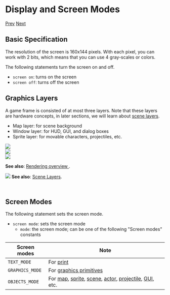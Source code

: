 # Display and Screen Modes

[Prev]() [Next]()

## Basic Specification

The resolution of the screen is 160x144 pixels. With each pixel, you can work with 2 bits, which means that you can use 4 gray-scales or colors.

The following statements turn the screen on and off.

* `screen on`: turns on the screen
* `screen off`: turns off the screen

## Graphics Layers

A game frame is consisted of at most three layers. Note that these layers are hardware concepts, in later sections, we will learn about [scene layers](scene-layers.html).

* Map layer: for scene background
* Window layer: for HUD, GUI, and dialog boxes
* Sprite layer: for movable characters, projectiles, etc.

<div class="stacked-image-container">
  <div class="stacked-image-set" diagram-schematic>
    <div class="stacked-image">
      <img src="imgs/graphics-layer-map.png">
    </div>
    <div class="stacked-image">
      <img src="imgs/graphics-layer-window.png">
    </div>
    <div class="stacked-image">
      <img src="imgs/graphics-layer-sprite.png">
    </div>
  </div>
</div>

**See also**: <a class="nav-link" href="https://gbdev.io/pandocs/Rendering.html" target="_blank">Rendering overview <i class="fa-solid fa-up-right-from-square"></i></a>.

<div class="content-highlight" style="min-height: 48px;">
  <img src="imgs/logo-nokbd.png" class="logo-tip">
  <span class="content-text">
    <strong>See also</strong>: <a href="scene-layers.html" class="nav-link">Scene Layers</a>.
  </span>
</div>

## Screen Modes

The following statement sets the screen mode.

* `screen mode`: sets the screen mode
  * `mode`: the screen mode; can be one of the following "Screen modes" constants

| Screen modes    | Note                                                                                                                                                                                                                                                                                                                                                                                                               |
|-----------------|--------------------------------------------------------------------------------------------------------------------------------------------------------------------------------------------------------------------------------------------------------------------------------------------------------------------------------------------------------------------------------------------------------------------|
| `TEXT_MODE`     | For [print](https://paladin-t.github.io/kits/gbb/manual.html#output)                                                                                                                                                                                                                                                                                                                                               |
| `GRAPHICS_MODE` | For [graphics primitives](https://paladin-t.github.io/kits/gbb/manual.html#graphics)                                                                                                                                                                                                                                                                                                                               |
| `OBJECTS_MODE`  | For [map](https://paladin-t.github.io/kits/gbb/manual.html#map), [sprite](https://paladin-t.github.io/kits/gbb/manual.html#sprite), [scene](https://paladin-t.github.io/kits/gbb/manual.html#scene), [actor](https://paladin-t.github.io/kits/gbb/manual.html#actor), [projectile](https://paladin-t.github.io/kits/gbb/manual.html#projectile), [GUI](https://paladin-t.github.io/kits/gbb/manual.html#gui), etc. |

<!-- gem -->
